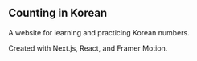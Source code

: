 ## Counting in Korean

A website for learning and practicing Korean numbers.

Created with Next.js, React, and Framer Motion.

